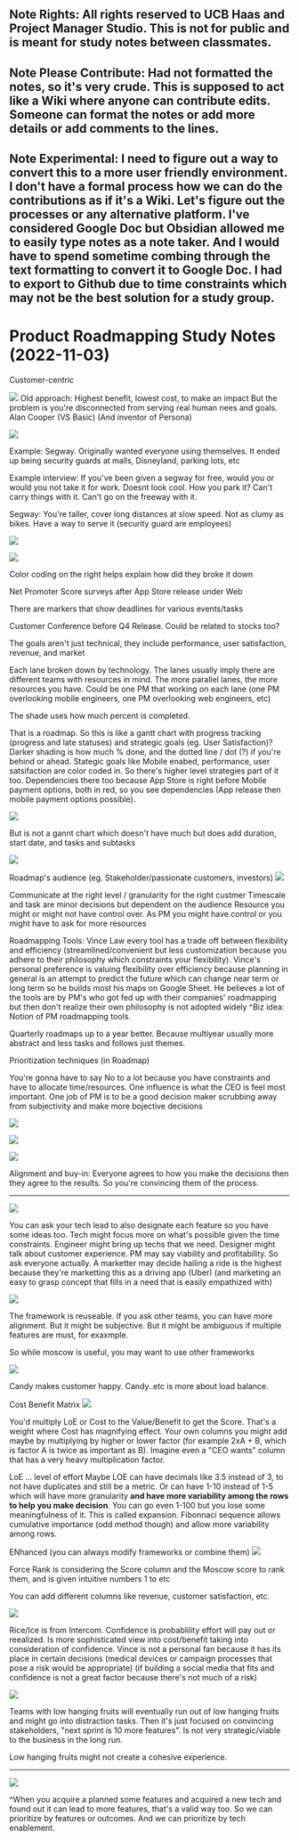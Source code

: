 
## Note Rights: All rights reserved to UCB Haas and Project Manager Studio. This is not for public and is meant for study notes between classmates. 
## Note Please Contribute: Had not formatted the notes, so it's very crude. This is supposed to act like a Wiki where anyone can contribute edits. Someone can format the notes or add more details or add comments to the lines.
## Note Experimental: I need to figure out a way to convert this to a more user friendly environment.  I don't have a formal process how we can do the contributions as if it's a Wiki. Let's figure out the processes or any alternative platform. I've considered Google Doc but Obsidian allowed me to easily type notes as a note taker. And I would have to spend sometime combing through the text formatting to convert it to Google Doc. I had to export to Github due to time constraints which may not be the best solution for a study group.

# Product Roadmapping Study Notes (2022-11-03)
Customer-centric

![](https://i.imgur.com/fQmVEAe.png)
Old approach: Highest benefit, lowest cost, to make an impact
But the problem is you're disconnected from serving real human nees and goals. Alan Cooper (VS Basic) (And inventor of Persona)

![](https://i.imgur.com/QWLjctm.png)


Example: Segway. Originally wanted everyone using themselves. It ended up being security guards at malls, Disneyland, parking lots, etc

Example interview: If you've been given a segway for free, would you or would you not take it for work.
Doesnt look cool. How you park it? Can't carry things with it. Can't go on the freeway with it.

Segway: You're taller, cover long distances at slow speed. Not as clumy as bikes. Have a way to serve it (security guard are employees)

![](https://i.imgur.com/IoL8hxT.png)



![](https://i.imgur.com/e8dKhy4.jpg)

Color coding on the right helps explain how did they broke it down

Net Promoter Score surveys after App Store release under Web

There are markers that show deadlines for various events/tasks

Customer Conference before Q4 Release. Could be related to stocks too?

The goals aren't just technical, they include performance, user satisfaction, revenue, and  market

Each lane broken down by technology. The lanes usually imply there are different teams with resources in mind. The more parallel lanes, the more resources you have. Could be one PM that working on each lane (one PM overlooking mobile engineers, one PM overlooking web engineers, etc)

The shade uses how much percent is completed.

That is a roadmap. So this is like a gantt chart with progress tracking (progress and late statuses) and strategic goals (eg. User Satisfaction)? Darker shading is how much % done, and the dotted line / dot (?) if you're behind or ahead. Stategic goals like Mobile enabed, performance, user satsifaction are color coded in. So there's higher level strategies part of it too. Dependencies there too because App Store is right before Mobile payment options, both in red, so you see dependencies (App release then mobile payment options possible).

![](https://i.imgur.com/6DvEAGz.png)



But is not a gannt chart which doesn't have much but does add duration, start date, and tasks and subtasks

![](https://i.imgur.com/HtjuF7G.jpg)

Roadmap's audience (eg. Stakeholder/passionate customers, investors)
![](https://i.imgur.com/zHKfQr8.jpg)

Communicate at the right level / granularity for the right custmer
Timescale and task are minor decisions but dependent on the audience
Resource you might or might not have control over. As PM you might have control or you might have to ask for more resources

Roadmapping Tools: Vince Law every tool has a trade off between flexibility and efficiency (streamlined/convenient but less customization because you adhere to their philosophy which constraints your flexibility). Vince's personal preference is valuing flexibility over efficiency because planning in general is an attempt to predict the future which can change near term or long term so he builds most his maps on Google Sheet. He believes a lot of the tools are by PM's who got fed up with their companies' roadmapping but then don't realize their own philosophy is not adopted widely
^Biz idea: Notion of PM roadmapping tools.

Quarterly roadmaps up to a year better. Because multiyear usually more abstract and less tasks and follows just themes.

Prioritization techniques (in Roadmap)

You're gonna have to say No to a lot because you have constraints and have to allocate time/resources. One influence is what the CEO is feel most important. One job of PM is to be a good decision maker scrubbing away from subjectivity and make more bojective decisions

![](https://i.imgur.com/wzv4JHO.png)

![](https://i.imgur.com/wfzqBJd.png)

![](https://i.imgur.com/WO3cU8e.png)


Alignment and buy-in: Everyone agrees to how you make the decisions then they agree to the results. So you're convincing them of the process.

---


![](https://i.imgur.com/xTiwJFT.png)


You can ask your tech lead to also designate each feature so you have some ideas too. Tech might focus more on what's possible given the time constraints. Engineer might bring up techs that we need. Designer might talk about customer experience. PM may say viability and profitability. So ask everyone actually. A marketter may decide hailing a ride is the highest because they're marketting this as a driving app (Uber) (and marketing an easy to grasp concept that fills in a need that is easily empathized with)

![](https://i.imgur.com/RpP663k.png)

The framework is reuseable. If you ask other teams, you can have more alignment. But it might be subjective. But it might be ambiguous if multiple features are must, for exaxmple.

So while moscow is useful, you may want to use other frameworks

![](https://i.imgur.com/bnDmY1R.png)

Candy makes customer happy. Candy..etc is more about load balance.

Cost Benefit Matrix
![](https://i.imgur.com/8g2qXxO.png)

You'd multiply LoE or Cost to the Value/Benefit to get the Score. That's a  weight where Cost has magnifying effect. Your own columns you might add maybe by multiplying by higher or lower factor (for example 2xA + B, which is factor A is twice as important as B). Imagine even a "CEO wants" column that has a very heavy multiplication factor.

LoE ... level of effort
Maybe LOE can have decimals like 3.5 instead of 3, to not have duplicates and still be a metric. Or can have 1-10 instead of 1-5 which will have more granularity **and have more variability among the rows to help you make decision**. You can go even 1-100 but you lose some meaningfulness of it. This is called expansion. Fibonnaci sequence allows cumulative importance (odd method though) and allow more variability among rows.

ENhanced (you can always modify frameworks or combine them)
![](https://i.imgur.com/O35XKgo.png)

Force Rank is considering the Score column and the Moscow score to rank them, and is given intuitive numbers 1 to etc

You can add different columns like revenue, customer satisfaction, etc.

![](https://i.imgur.com/UkqUTpz.png)

Rice/Ice is from Intercom. Confidence is probablility effort will pay out or reealized. Is more sophisticated view into cost/benefit taking into consideration of confidence. Vince is not a personal fan because it has its place in certain decisions (medical devices or campaign processes that pose a risk would be appropriate) (if building a social media that fits and confidence is not a great factor because there's not much of a risk)

![](https://i.imgur.com/Wr2hJvz.png)

Teams with low hanging fruits will eventually run out of low hanging fruits and might go into distraction tasks. Then it's just focused on convincing stakeholders, "next sprint is 10 more features". Is not very strategic/viable to the business in the long run.

Low hanging fruits might not create a cohesive experience.

---

![](https://i.imgur.com/687V3Gf.png)

^When you acquire a planned some features and acquired a new tech and found out it can lead to more features, that's a valid way too. So we can prioritize by features or outcomes. And we can prioritize by tech enablement.

